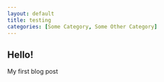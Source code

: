 ```yaml
---
layout: default
title: testing
categories: [Some Category, Some Other Category]
---
```


## Hello!
My first blog post
